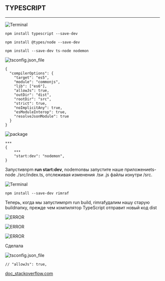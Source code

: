 ## TYPESCRIPT
---

![Terminal](https://img.shields.io/badge/-<Terminal>-000?style=for-the-badge)

```npm install typescript --save-dev```

```npm install @types/node --save-dev```

```npm install --save-dev ts-node nodemon```

![tsconfig.json_file](https://img.shields.io/badge/-<tsconfig.json_file>-196F3D?style=for-the-badge)

```
{
  "compilerOptions": {
    "target": "es5",                          
    "module": "commonjs",                    
    "lib": ["es6"],                     
    "allowJs": true,
    "outDir": "dist",                          
    "rootDir": "src",
    "strict": true,         
    "noImplicitAny": true,
    "esModuleInterop": true,
    "resolveJsonModule": true
  }
}
```

![package](https://img.shields.io/badge/-<package_file>-424949?style=for-the-badge)

```
***
{
    ***
    "start:dev": "nodemon",
}
```

Запустивnpm __run start:dev__, nodemonвы запустите наше приложениеts-node ./src/index.ts, отслеживая изменения .tsи .js файлы изнутри /src.

![Terminal](https://img.shields.io/badge/-<Terminal>-000?style=for-the-badge)

```npm install --save-dev rimraf```

Теперь, когда мы запустимnpm run build, rimrafудалим нашу старую buildпапку, прежде чем компилятор TypeScript отправит новый код dist

![ERROR](https://img.shields.io/badge/-<ERROR>-E74C3C?style=for-the-badge)

![ERROR](https://img.shields.io/badge/-<error_TS5055:_Cannot_write_file_'C:/Users_Асель/OneDrive/Desktop/Electronick_Site_Portfolio_2022/webpack.config.js'_because_it_would_overwrite_input_file.>-641E16?style=for-the-badge)

![ERROR](https://img.shields.io/badge/-<error_TS6059:_File_'C:/Users/Асель/OneDrive/Desktop/Electronick_Site_Portfolio_2022/webpack.config.js'_is_not_under_'rootDir'_'C:/Users/Асель/OneDrive/Desktop/Electronick_Site_Portfolio_2022/src'._'rootDir'_is_expected_to_contain_all_source_files._The_file_is_in_the_program_because:_Matched_by_default_include_pattern_'**/*'>-641E16?style=for-the-badge)


Сделала

![tsconfig.json_file](https://img.shields.io/badge/-<tsconfig.json_file>-196F3D?style=for-the-badge)

```// "allowJs": true,  ```

[doc_stackoverflow.com](https://stackoverflow.com/questions/42609768/typescript-error-cannot-write-file-because-it-would-overwrite-input-file)